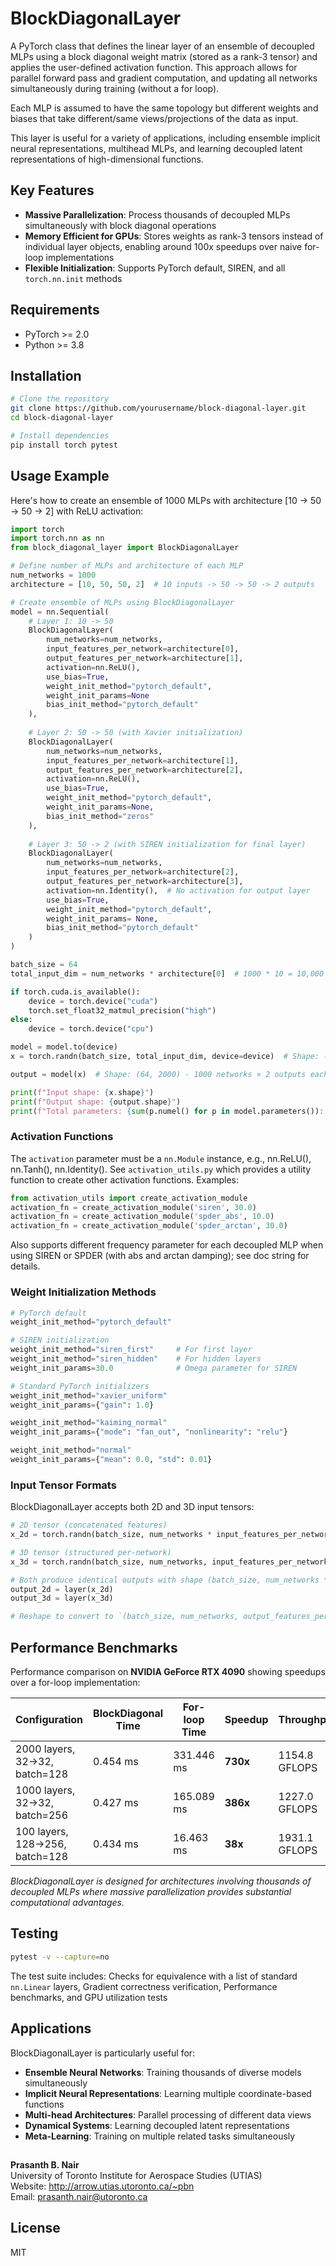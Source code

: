 # BlockDiagonalLayer

A PyTorch class that defines the linear layer of an ensemble of decoupled MLPs using a block diagonal weight matrix (stored as a rank-3 tensor) and applies the user-defined activation function. This approach allows for parallel forward pass and gradient computation, and updating all networks simultaneously during training (without a for loop).

Each MLP is assumed to have the same topology but different weights and biases that take different/same views/projections of the data as input.

This layer is useful for a variety of applications, including ensemble implicit neural representations, multihead MLPs, and learning decoupled latent representations of high-dimensional functions.

## Key Features

- **Massive Parallelization**: Process thousands of decoupled MLPs simultaneously with block diagonal operations
- **Memory Efficient for GPUs**: Stores weights as rank-3 tensors instead of individual layer objects, enabling around 100x speedups over naive for-loop implementations
- **Flexible Initialization**: Supports PyTorch default, SIREN, and all `torch.nn.init` methods

## Requirements

- PyTorch >= 2.0
- Python >= 3.8

## Installation

```bash
# Clone the repository
git clone https://github.com/yourusername/block-diagonal-layer.git
cd block-diagonal-layer

# Install dependencies
pip install torch pytest
```

## Usage Example

Here's how to create an ensemble of 1000 MLPs with architecture [10 → 50 → 50 → 2] with ReLU activation:

```python
import torch
import torch.nn as nn
from block_diagonal_layer import BlockDiagonalLayer

# Define number of MLPs and architecture of each MLP
num_networks = 1000
architecture = [10, 50, 50, 2]  # 10 inputs -> 50 -> 50 -> 2 outputs

# Create ensemble of MLPs using BlockDiagonalLayer
model = nn.Sequential(
    # Layer 1: 10 -> 50
    BlockDiagonalLayer(
        num_networks=num_networks,
        input_features_per_network=architecture[0],
        output_features_per_network=architecture[1],
        activation=nn.ReLU(),
        use_bias=True,
        weight_init_method="pytorch_default",
        weight_init_params=None
        bias_init_method="pytorch_default"
    ),
    
    # Layer 2: 50 -> 50 (with Xavier initialization)
    BlockDiagonalLayer(
        num_networks=num_networks,
        input_features_per_network=architecture[1],
        output_features_per_network=architecture[2],
        activation=nn.ReLU(),
        use_bias=True,
        weight_init_method="pytorch_default",
        weight_init_params=None,
        bias_init_method="zeros"
    ),
    
    # Layer 3: 50 -> 2 (with SIREN initialization for final layer)
    BlockDiagonalLayer(
        num_networks=num_networks,
        input_features_per_network=architecture[2],
        output_features_per_network=architecture[3],
        activation=nn.Identity(),  # No activation for output layer
        use_bias=True,
        weight_init_method="pytorch_default",
        weight_init_params= None,
        bias_init_method="pytorch_default"
    )
)

batch_size = 64
total_input_dim = num_networks * architecture[0]  # 1000 * 10 = 10,000

if torch.cuda.is_available():
    device = torch.device("cuda")
    torch.set_float32_matmul_precision("high")
else:
    device = torch.device("cpu")

model = model.to(device)
x = torch.randn(batch_size, total_input_dim, device=device)  # Shape: (64, 10000)

output = model(x)  # Shape: (64, 2000) - 1000 networks × 2 outputs each

print(f"Input shape: {x.shape}")
print(f"Output shape: {output.shape}")
print(f"Total parameters: {sum(p.numel() for p in model.parameters()):,}")
```

### Activation Functions

The `activation` parameter must be a `nn.Module` instance, e.g., nn.ReLU(), nn.Tanh(), nn.Identity(). See `activation_utils.py` which provides a utility function to create other activation functions. Examples:

```python
from activation_utils import create_activation_module
activation_fn = create_activation_module('siren', 30.0)
activation_fn = create_activation_module('spder_abs', 10.0)
activation_fn = create_activation_module('spder_arctan', 30.0)
```

Also supports different frequency parameter for each decoupled MLP when using SIREN or SPDER (with abs and arctan damping); see doc string for details.

### Weight Initialization Methods

```python
# PyTorch default 
weight_init_method="pytorch_default"

# SIREN initialization
weight_init_method="siren_first"     # For first layer
weight_init_method="siren_hidden"    # For hidden layers
weight_init_params=30.0              # Omega parameter for SIREN

# Standard PyTorch initializers
weight_init_method="xavier_uniform"
weight_init_params={"gain": 1.0}

weight_init_method="kaiming_normal"
weight_init_params={"mode": "fan_out", "nonlinearity": "relu"}

weight_init_method="normal"
weight_init_params={"mean": 0.0, "std": 0.01}
```

### Input Tensor Formats

BlockDiagonalLayer accepts both 2D and 3D input tensors:

```python
# 2D tensor (concatenated features)
x_2d = torch.randn(batch_size, num_networks * input_features_per_network)

# 3D tensor (structured per-network)
x_3d = torch.randn(batch_size, num_networks, input_features_per_network)

# Both produce identical outputs with shape (batch_size, num_networks * input_features_per_network) 
output_2d = layer(x_2d)
output_3d = layer(x_3d)

# Reshape to convert to `(batch_size, num_networks, output_features_per_network)` if needed.

```

## Performance Benchmarks

Performance comparison on **NVIDIA GeForce RTX 4090** showing speedups over a for-loop implementation:

| Configuration | BlockDiagonal Time | For-loop Time | Speedup | Throughput |
|---------------|-------------------|---------------|---------|------------|
| 2000 layers, 32->32, batch=128 | 0.454 ms | 331.446 ms | **730x** | 1154.8 GFLOPS |
| 1000 layers, 32->32, batch=256 | 0.427 ms | 165.089 ms | **386x** | 1227.0 GFLOPS |
| 100 layers, 128->256, batch=128 | 0.434 ms | 16.463 ms | **38x** | 1931.1 GFLOPS |

*BlockDiagonalLayer is designed for architectures involving thousands of decoupled MLPs where massive parallelization provides substantial computational advantages.*

## Testing


```bash
pytest -v --capture=no
```

The test suite includes: Checks for equivalence with a list of standard `nn.Linear` layers, Gradient correctness verification, Performance benchmarks, and GPU utilization tests

## Applications

BlockDiagonalLayer is particularly useful for:

- **Ensemble Neural Networks**: Training thousands of diverse models simultaneously
- **Implicit Neural Representations**: Learning multiple coordinate-based functions
- **Multi-head Architectures**: Parallel processing of different data views
- **Dynamical Systems**: Learning decoupled latent representations
- **Meta-Learning**: Training on multiple related tasks simultaneously

##

**Prasanth B. Nair**  
University of Toronto Institute for Aerospace Studies (UTIAS)  
Website: http://arrow.utias.utoronto.ca/~pbn  
Email: prasanth.nair@utoronto.ca

## License

MIT

